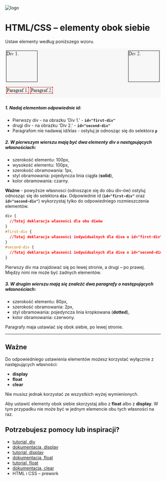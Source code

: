 <img alt="logo" src="http://coderslab.pl/svg/logo-coderslab.svg" width="400">

# HTML/CSS &ndash; elementy obok siebie

Ustaw elementy według poniższego wzoru.

![screen](images/elements.png)


##### 1. Nadaj elementom odpowiednie id:
  * Pierwszy div - na obrazku 'Div 1.' - **`id="first-div"`**
  * drugi div - na obrazku 'Div 2.' - **`id="second-div"`**
  * Paragrafom nie nadawaj id/klas - ostyluj je odnosząc się do selektora **`p`**

##### 2. W pierwszym wierszu mają być dwa elementy **div** o następujących własnościach:
  * szerokość elementu: 100px,
  * wysokość elementu: 100px,
  * szerokość obramowania: 1px,
  * styl obramowania: pojedyncza linia ciągła (**solid**),
  * kolor obramowania: czarny.

  **Ważne** - powyższe własnosci (odnoszące się do obu div-ów) ostyluj odnosząc się do selektora **`div`**. Odpowiednie id (**`id="first-div"`** oraz **`id="second-div"`**) wykorzystaj tylko do odpowiedniego rozmieszczenia elementów.

  ```css
  div {
    //Tutaj deklaracja własności dla obu diwów
  }
  #first-div {
    //Tutaj deklaracja własności indywidualnych dla diva o id="first-div"
  }
  #second-div {
    //Tutaj deklaracja własności indywidualnych dla diva o id="second-div"
  }

  ```

  Pierwszy div ma znajdować się po lewej stronie, a drugi &ndash; po prawej.
Między nimi nie może być żadnych elementów.


##### 3. W drugim wierszu mają się znaleźć dwa paragrafy o następujących własnościach:
  * szerokość elementu: 80px,
  * szerokość obramowania: 2px,
  * styl obramowania: pojedyncza linia kropkowana (**dotted**),
  * kolor obramowania: czerwony.

  Paragrafy maja ustawiać się obok siebie, po lewej stronie.

---

## Ważne
Do odpowiedniego ustawienia elementów możesz korzystać wyłącznie z następujących własności:
  * **display**
  * **float**
  * **clear**

Nie musisz jednak korzystać ze wszystkich wyżej wymienionych.

Aby ustawić elementy obok siebie skorzystaj albo z **float** albo z **display**. W tym przypadku nie może być w jednym elemencie obu tych własności na raz.



## Potrzebujesz pomocy lub inspiracji?
* [tutorial, div](http://www.html-5-tutorial.com/div-tag.htm)
* [dokumentacja, display](https://developer.mozilla.org/pl/docs/Web/CSS/display)
* [tutorial,  display](http://css.webcodehelpers.com/2014/05/css-display-block-vs-inline-block-vs.html)
* [dokumentacja, float](https://developer.mozilla.org/pl/docs/Web/CSS/float)
* [tutorial, float](http://learnlayout.com/float.html)
* [dokumentacja, clear](https://developer.mozilla.org/pl/docs/Web/CSS/clear)
* HTML i CSS &ndash; prework
